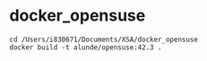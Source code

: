 # docker_opensuse

```
cd /Users/i830671/Documents/XSA/docker_opensuse
docker build -t alunde/opensuse:42.3 .
```
